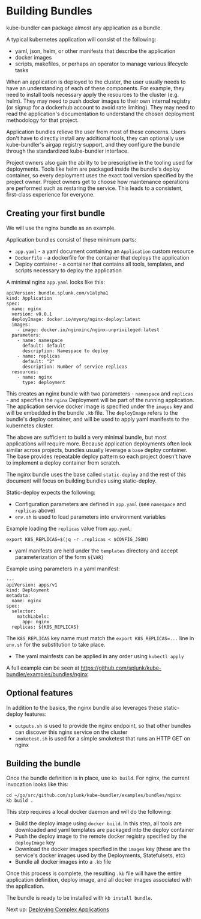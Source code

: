 # Building Bundles

kube-bundler can package almost any application as a bundle.

A typical kubernetes application will consist of the following:

* yaml, json, helm, or other manifests that describe the application
* docker images
* scripts, makefiles, or perhaps an operator to manage various lifecycle tasks

When an application is deployed to the cluster, the user usually needs to have an understanding of each of these components. For example, they need to install tools necessary apply the resources to the cluster (e.g. helm). They may need to push docker images to their own internal registry (or signup for a dockerhub account to avoid rate limiting). They may need to read the application's documentation to understand the chosen deployment methodology for that project.

Application bundles relieve the user from most of these concerns. Users don't have to directly install any additional tools, they can optionally use kube-bundler's airgap registry support, and they configure the bundle through the standardized kube-bundler interface.

Project owners also gain the ability to be prescriptive in the tooling used for deployments. Tools like helm are packaged inside the bundle's deploy container, so every deployment uses the exact tool version specified by the project owner. Project owners get to choose how maintenance operations are performed such as restaring the service. This leads to a consistent, first-class experience for everyone.

## Creating your first bundle

We will use the nginx bundle as an example.

Application bundles consist of these minimum parts:

* `app.yaml` - a yaml document containing an `Application` custom resource
* `Dockerfile` - a dockerfile for the container that deploys the application
* Deploy container - a container that contains all tools, templates, and scripts necessary to deploy the application

A minimal nginx `app.yaml` looks like this:

```
apiVersion: bundle.splunk.com/v1alpha1
kind: Application
spec:
  name: nginx
  version: v0.0.1
  deployImage: docker.io/myorg/nginx-deploy:latest
  images:
    - image: docker.io/nginxinc/nginx-unprivileged:latest
  parameters:
    - name: namespace
      default: default
      description: Namespace to deploy
    - name: replicas
      default: "2"
      description: Number of service replicas
  resources:
    - name: nginx
      type: deployment
```

This creates an nginx bundle with two parameters - `namespace` and `replicas` - and specifies the `nginx` Deployment will be part of the running application. The application service docker image is specified under the `images` key and will be embedded in the bundle `.kb` file. The `deployImage` refers to the bundle's deploy container, and will be used to apply yaml manifests to the kubernetes cluster.

The above are sufficient to build a very minimal bundle, but most applications will require more. Because application deployments often look similar across projects, bundles usually leverage a `base` deploy container. The base provides repeatable deploy pattern so each project doesn't have to implement a deploy container from scratch.

The nginx bundle uses the base called `static-deploy` and the rest of this document will focus on building bundles using static-deploy.

Static-deploy expects the following:

* Configuration parameters are defined in `app.yaml` (see `namespace` and `replicas` above)
* `env.sh` is used to load parameters into environment variables

Example loading the `replicas` value from `app.yaml`:

```
export K8S_REPLICAS=$(jq -r .replicas < $CONFIG_JSON)
```

* yaml manifests are held under the `templates` directory and accept parameterization of the form `${VAR}`

Example using parameters in a yaml manifest:

```
---
apiVersion: apps/v1
kind: Deployment
metadata:
  name: nginx
spec:
  selector:
    matchLabels:
      app: nginx
  replicas: ${K8S_REPLICAS}
```

The `K8S_REPLICAS` key name must match the `export K8S_REPLICAS=...` line in `env.sh` for the substitution to take place.

* The yaml mainfests can be applied in any order using `kubectl apply`

A full example can be seen at https://github.com/splunk/kube-bundler/examples/bundles/nginx

## Optional features

In addition to the basics, the nginx bundle also leverages these static-deploy features:

* `outputs.sh` is used to provide the nginx endpoint, so that other bundles can discover this nginx service on the cluster
* `smoketest.sh` is used for a simple smoketest that runs an HTTP GET on nginx

## Building the bundle

Once the bundle definition is in place, use `kb build`. For nginx, the current invocation looks like this:

```
cd ~/go/src/github.com/splunk/kube-bundler/examples/bundles/nginx
kb build .
```

This step requires a local docker daemon and will do the following:

* Build the deploy image using `docker build`. In this step, all tools are downloaded and yaml templates are packaged into the deploy container
* Push the deploy image to the remote docker registry specified by the `deployImage` key
* Download the docker images specified in the `images` key (these are the service's docker images used by the Deployments, Statefulsets, etc)
* Bundle all docker images into a `.kb` file

Once this process is complete, the resulting `.kb` file will have the entire application definition, deploy image, and all docker images associated with the application.

The bundle is ready to be installed with `kb install bundle`.

Next up: [Deploying Complex Applications](03_deploy-complex-applications.md)